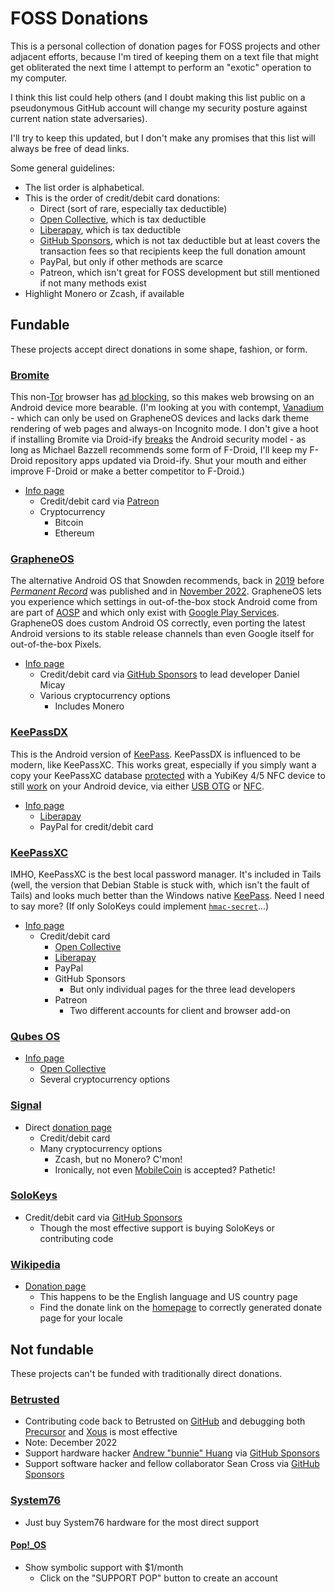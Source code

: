 # FOSS Donations

This is a personal collection of donation pages for FOSS projects and other
adjacent efforts, because I'm tired of keeping them on a text file that might
get obliterated the next time I attempt to perform an "exotic" operation to my
computer.

I think this list could help others (and I doubt making this list public on a
pseudonymous GitHub account will change my security posture against current
nation state adversaries).

I'll try to keep this updated, but I don't make any promises that this list will
always be free of dead links.

Some general guidelines:

* The list order is alphabetical.
* This is the order of credit/debit card donations:
    * Direct (sort of rare, especially tax deductible)
    * [Open Collective](https://opencollective.com/), which is tax deductible
    * [Liberapay](https://en.wikipedia.org/wiki/Liberapay), which is tax deductible
    * [GitHub Sponsors](https://en.wikipedia.org/wiki/GitHub#GitHub_Sponsors),
      which is not tax deductible but at least covers the transaction fees so
      that recipients keep the full donation amount
    * PayPal, but only if other methods are scarce
    * Patreon, which isn't great for FOSS development but still mentioned if not
      many methods exist
* Highlight Monero or Zcash, if available

## Fundable
These projects accept direct donations in some shape, fashion, or form.

### [Bromite](https://www.bromite.org/)

This non-[Tor](https://en.wikipedia.org/wiki/Tor_(network)) browser has
[ad blocking](https://en.wikipedia.org/wiki/Ad_blocking), so this makes web
browsing on an Android device more bearable.  (I'm looking at you with contempt,
[Vanadium](https://github.com/GrapheneOS/Vanadium) - which can only be used on
GrapheneOS devices and lacks dark theme rendering of web pages and always-on
Incognito mode.  I don't give a hoot if installing Bromite via Droid-ify
[breaks](https://wonderfall.dev/fdroid-issues/) the Android security model - as
long as Michael Bazzell recommends some form of F-Droid, I'll keep my F-Droid
repository apps updated via Droid-ify.  Shut your mouth and either improve
F-Droid or make a better competitor to F-Droid.)

* [Info page](https://www.bromite.org/#donate)
    * Credit/debit card via [Patreon](https://www.patreon.com/csagan5)
    * Cryptocurrency
        * Bitcoin
        * Ethereum

### [GrapheneOS](https://en.wikipedia.org/wiki/GrapheneOS)

The alternative Android OS that Snowden recommends, back in
[2019](https://nitter.lacontrevoie.fr/Snowden/status/1175430722733129729#m)
before [_Permanent Record_](https://en.wikipedia.org/wiki/Permanent_Record_(autobiography))
was published and in [November 2022](https://nitter.lacontrevoie.fr/Snowden/status/1588472045960327168#m).
GrapheneOS lets you experience which settings in out-of-the-box stock Android
come from are part of [AOSP](https://en.wikipedia.org/wiki/Android_(operating_system)#AOSP)
and which only exist with [Google Play Services](https://en.wikipedia.org/wiki/Google_Play_Services).
GrapheneOS does custom Android OS correctly, even porting the latest Android
versions to its stable release channels than even Google itself for
out-of-the-box Pixels.

* [Info page](https://grapheneos.org/donate)
    * Credit/debit card via [GitHub Sponsors](https://github.com/sponsors/thestinger)
      to lead developer Daniel Micay
    * Various cryptocurrency options
      * Includes Monero

### [KeePassDX](https://www.keepassdx.com/)

This is the Android version of [KeePass](https://en.wikipedia.org/wiki/KeePass).
KeePassDX is influenced to be modern, like KeePassXC.  This works great,
especially if you simply want a copy your KeePassXC database
[protected](https://keepassxc.org/docs/#faq-yubikey-2fa) with a YubiKey 4/5 NFC
device to still [work](https://github.com/Kunzisoft/KeePassDX/wiki/Hardware-Key#yubikey)
on your Android device, via either [USB OTG](https://en.wikipedia.org/wiki/USB_On-The-Go)
or [NFC](https://en.wikipedia.org/wiki/Near-field_communication).

* [Info page](https://www.keepassdx.com/#donation)
    * [Liberapay](https://liberapay.com/Kunzisoft/donate)
    * PayPal for credit/debit card

### [KeePassXC](https://en.wikipedia.org/wiki/KeePassXC)

IMHO, KeePassXC is the best local password manager.  It's included in Tails
(well, the version that Debian Stable is stuck with, which isn't the fault of
Tails) and looks much better than the Windows native [KeePass](https://en.wikipedia.org/wiki/KeePass).
Need I need to say more?  (If only SoloKeys could implement
[`hmac-secret`](https://github.com/Kunzisoft/KeePassDX/wiki/Hardware-Key#solokey)...)

* [Info page](https://keepassxc.org/donate/)
    * Credit/debit card
        * [Open Collective](https://opencollective.com/keepassxc)
        * [Liberapay](https://liberapay.com/keepassxc)
        * PayPal
        * GitHub Sponsors
            * But only individual pages for the three lead developers
        * Patreon
            * Two different accounts for client and browser add-on

### [Qubes OS](https://en.wikipedia.org/wiki/Qubes_OS)
* [Info page](https://www.qubes-os.org/donate/)
    * [Open Collective](https://opencollective.com/qubes-os)
    * Several cryptocurrency options

### [Signal](https://en.wikipedia.org/wiki/Signal_(software))
* Direct [donation page](https://signal.org/donate/)
    * Credit/debit card
    * Many cryptocurrency options
        * Zcash, but no Monero? C'mon!
        * Ironically, not even [MobileCoin](https://en.wikipedia.org/wiki/MobileCoin)
          is accepted?  Pathetic!

### [SoloKeys](https://solokeys.com/)
* Credit/debit card via [GitHub Sponsors](https://github.com/sponsors/solokeys)
    * Though the most effective support is buying SoloKeys or contributing code

### [Wikipedia](https://en.wikipedia.org/wiki/Wikipedia)
* [Donation page](https://donate.wikimedia.org/w/index.php?title=Special:LandingPage&country=US&uselang=en)
    * This happens to be the English language and US country page
    * Find the donate link on the [homepage](https://www.wikipedia.org/) to
      correctly generated donate page for your locale

## Not fundable
These projects can't be funded with traditionally direct donations.

### [Betrusted](https://betrusted.io/)
* Contributing code back to Betrusted on [GitHub](https://github.com/betrusted-io)
  and debugging both [Precursor](https://www.crowdsupply.com/sutajio-kosagi/precursor)
  and [Xous](https://xous.dev/) is most effective
* Note: December 2022
* Support hardware hacker [Andrew "bunnie" Huang](https://en.wikipedia.org/wiki/Andrew_Huang_(hacker))
  via [GitHub Sponsors](https://github.com/sponsors/bunnie)
* Support software hacker and fellow collaborator Sean Cross via
  [GitHub Sponsors](https://github.com/sponsors/xobs)

### [System76](https://en.wikipedia.org/wiki/System76)
* Just buy System76 hardware for the most direct support
#### [Pop!\_OS](https://en.wikipedia.org/wiki/Pop!_OS)
* Show symbolic support with $1/month
    * Click on the "SUPPORT POP" button to create an account
